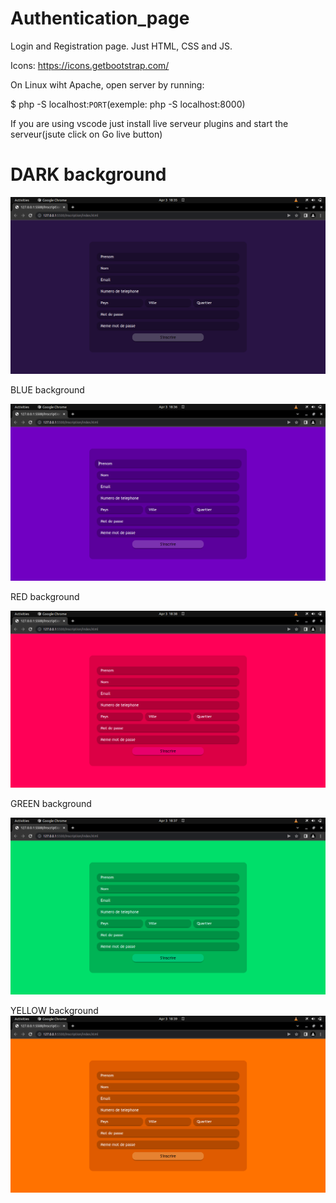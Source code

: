 # Authentication_page

Login and Registration page.
Just HTML, CSS and JS.

Icons: https://icons.getbootstrap.com/

On Linux wiht Apache, open server by running:

$ php -S localhost:`PORT`(exemple: php -S localhost:8000)

If you are using vscode just install live serveur plugins and start the serveur(jsute click on Go live button)

# DARK background

![IMAGE_1!](./assets/DARK.png)


BLUE background

![IMAGE_1!](./assets/BLUE.png)


RED background

![IMAGE_1!](./assets/RED.png)


GREEN background

![IMAGE_1!](./assets/GREEN.png)


YELLOW background
![IMAGE_1!](./assets/YELLOW.png)
